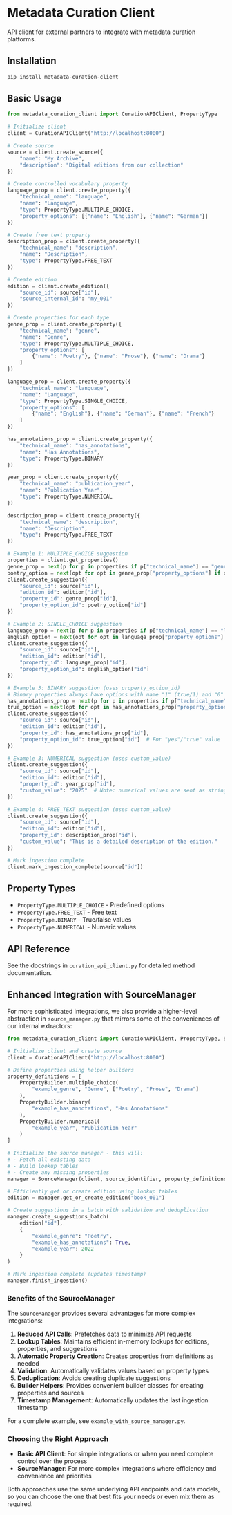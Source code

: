# Metadata Curation Client

API client for external partners to integrate with metadata curation platforms.

## Installation

```bash
pip install metadata-curation-client
```

## Basic Usage

```python
from metadata_curation_client import CurationAPIClient, PropertyType

# Initialize client
client = CurationAPIClient("http://localhost:8000")

# Create source
source = client.create_source({
    "name": "My Archive",
    "description": "Digital editions from our collection"
})

# Create controlled vocabulary property
language_prop = client.create_property({
    "technical_name": "language",
    "name": "Language", 
    "type": PropertyType.MULTIPLE_CHOICE,
    "property_options": [{"name": "English"}, {"name": "German"}]
})

# Create free text property
description_prop = client.create_property({
    "technical_name": "description",
    "name": "Description", 
    "type": PropertyType.FREE_TEXT
})

# Create edition
edition = client.create_edition({
    "source_id": source["id"],
    "source_internal_id": "my_001"
})

# Create properties for each type
genre_prop = client.create_property({
    "technical_name": "genre",
    "name": "Genre", 
    "type": PropertyType.MULTIPLE_CHOICE,
    "property_options": [
        {"name": "Poetry"}, {"name": "Prose"}, {"name": "Drama"}
    ]
})

language_prop = client.create_property({
    "technical_name": "language",
    "name": "Language", 
    "type": PropertyType.SINGLE_CHOICE,
    "property_options": [
        {"name": "English"}, {"name": "German"}, {"name": "French"}
    ]
})

has_annotations_prop = client.create_property({
    "technical_name": "has_annotations",
    "name": "Has Annotations", 
    "type": PropertyType.BINARY
})

year_prop = client.create_property({
    "technical_name": "publication_year",
    "name": "Publication Year", 
    "type": PropertyType.NUMERICAL
})

description_prop = client.create_property({
    "technical_name": "description",
    "name": "Description", 
    "type": PropertyType.FREE_TEXT
})

# Example 1: MULTIPLE_CHOICE suggestion
properties = client.get_properties()
genre_prop = next(p for p in properties if p["technical_name"] == "genre")
poetry_option = next(opt for opt in genre_prop["property_options"] if opt["name"] == "Poetry")
client.create_suggestion({
    "source_id": source["id"],
    "edition_id": edition["id"],
    "property_id": genre_prop["id"],
    "property_option_id": poetry_option["id"]
})

# Example 2: SINGLE_CHOICE suggestion
language_prop = next(p for p in properties if p["technical_name"] == "language")
english_option = next(opt for opt in language_prop["property_options"] if opt["name"] == "English")
client.create_suggestion({
    "source_id": source["id"],
    "edition_id": edition["id"],
    "property_id": language_prop["id"],
    "property_option_id": english_option["id"]
})

# Example 3: BINARY suggestion (uses property_option_id)
# Binary properties always have options with name "1" (true/1) and "0" (false/0)
has_annotations_prop = next(p for p in properties if p["technical_name"] == "has_annotations")
true_option = next(opt for opt in has_annotations_prop["property_options"] if opt["name"] == "1")
client.create_suggestion({
    "source_id": source["id"],
    "edition_id": edition["id"],
    "property_id": has_annotations_prop["id"],
    "property_option_id": true_option["id"]  # For "yes"/"true" value
})

# Example 3: NUMERICAL suggestion (uses custom_value)
client.create_suggestion({
    "source_id": source["id"],
    "edition_id": edition["id"],
    "property_id": year_prop["id"],
    "custom_value": "2025"  # Note: numerical values are sent as strings
})

# Example 4: FREE_TEXT suggestion (uses custom_value)
client.create_suggestion({
    "source_id": source["id"],
    "edition_id": edition["id"],
    "property_id": description_prop["id"],
    "custom_value": "This is a detailed description of the edition."
})

# Mark ingestion complete
client.mark_ingestion_complete(source["id"])
```

## Property Types

- `PropertyType.MULTIPLE_CHOICE` - Predefined options
- `PropertyType.FREE_TEXT` - Free text
- `PropertyType.BINARY` - True/false values
- `PropertyType.NUMERICAL` - Numeric values

## API Reference

See the docstrings in `curation_api_client.py` for detailed method documentation.

## Enhanced Integration with SourceManager

For more sophisticated integrations, we also provide a higher-level abstraction in `source_manager.py` that mirrors some of the conveniences of our internal extractors:

```python
from metadata_curation_client import CurationAPIClient, PropertyType, SourceManager, PropertyBuilder

# Initialize client and create source
client = CurationAPIClient("http://localhost:8000")

# Define properties using helper builders
property_definitions = [
    PropertyBuilder.multiple_choice(
        "example_genre", "Genre", ["Poetry", "Prose", "Drama"]
    ),
    PropertyBuilder.binary(
        "example_has_annotations", "Has Annotations"
    ),
    PropertyBuilder.numerical(
        "example_year", "Publication Year"
    )
]

# Initialize the source manager - this will:
# - Fetch all existing data
# - Build lookup tables
# - Create any missing properties
manager = SourceManager(client, source_identifier, property_definitions)

# Efficiently get or create edition using lookup tables
edition = manager.get_or_create_edition("book_001")

# Create suggestions in a batch with validation and deduplication
manager.create_suggestions_batch(
    edition["id"],
    {
        "example_genre": "Poetry",
        "example_has_annotations": True,
        "example_year": 2022
    }
)

# Mark ingestion complete (updates timestamp)
manager.finish_ingestion()
```

### Benefits of the SourceManager

The `SourceManager` provides several advantages for more complex integrations:

1. **Reduced API Calls**: Prefetches data to minimize API requests
2. **Lookup Tables**: Maintains efficient in-memory lookups for editions, properties, and suggestions
3. **Automatic Property Creation**: Creates properties from definitions as needed
4. **Validation**: Automatically validates values based on property types
5. **Deduplication**: Avoids creating duplicate suggestions
6. **Builder Helpers**: Provides convenient builder classes for creating properties and sources
7. **Timestamp Management**: Automatically updates the last ingestion timestamp

For a complete example, see `example_with_source_manager.py`.

### Choosing the Right Approach

- **Basic API Client**: For simple integrations or when you need complete control over the process
- **SourceManager**: For more complex integrations where efficiency and convenience are priorities

Both approaches use the same underlying API endpoints and data models, so you can choose the one that best fits your needs or even mix them as required.
